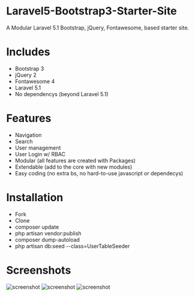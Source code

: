 # Laravel5-Bootstrap3-Starter-Site
A Modular Laravel 5.1 Bootstrap, jQuery, Fontawesome, based starter site.

# Includes
* Bootstrap 3
* jQuery 2
* Fontawesome 4
* Laravel 5.1
* No dependencys (beyond Laravel 5.1)

# Features
* Navigation
* Search 
* User management
* User Login w/ RBAC
* Modular (all features are created with Packages)
* Extendable (add to the core with new modules)
* Easy coding (no extra bs, no hard-to-use javascript or dependecys)

# Installation
* Fork
* Clone
* composer update
* php artisan vendor:publish 
* composer dump-autoload
* php artisan db:seed --class=UserTableSeeder




# Screenshots
![screenshot](http://i.imgur.com/ro8D43t.png)
![screenshot](http://i.imgur.com/b8zPe99.png)
![screenshot](http://i.imgur.com/loBHtra.png)

